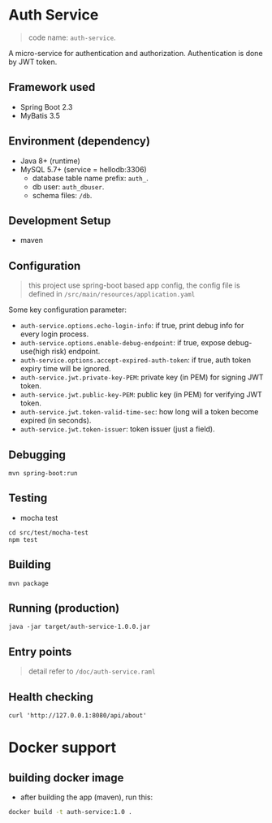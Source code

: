 # Auth Service

> code name: `auth-service`.

A micro-service for authentication and authorization. Authentication is done by JWT token.

## Framework used

- Spring Boot 2.3
- MyBatis 3.5

## Environment (dependency)

- Java 8+ (runtime)
- MySQL 5.7+ (service = hellodb:3306)
  - database table name prefix: `auth_`.
  - db user: `auth_dbuser`.
  - schema files: `/db`.

## Development Setup

- maven

## Configuration

> this project use spring-boot based app config,
> the config file is defined in `/src/main/resources/application.yaml`

Some key configuration parameter:

- `auth-service.options.echo-login-info`: if true, print debug info for every login process.
- `auth-service.options.enable-debug-endpoint`: if true, expose debug-use(high risk) endpoint.
- `auth-service.options.accept-expired-auth-token`: if true, auth token expiry time will be ignored.
- `auth-service.jwt.private-key-PEM`: private key (in PEM) for signing JWT token.
- `auth-service.jwt.public-key-PEM`: public key (in PEM) for verifying JWT token.
- `auth-service.jwt.token-valid-time-sec`: how long will a token become expired (in seconds).
- `auth-service.jwt.token-issuer`: token issuer (just a field).

## Debugging

```
mvn spring-boot:run
```

## Testing

- mocha test
```
cd src/test/mocha-test
npm test
```

## Building

```
mvn package
```

## Running (production)

```
java -jar target/auth-service-1.0.0.jar 
```

## Entry points

> detail refer to `/doc/auth-service.raml`

## Health checking

```
curl 'http://127.0.0.1:8080/api/about'
```

# Docker support

## building docker image

- after building the app (maven), run this:

```sh
docker build -t auth-service:1.0 .
```
